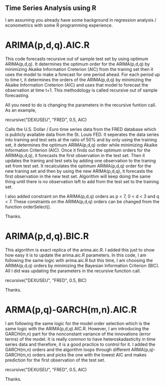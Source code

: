 ## Time Series Analysis using R 

I am assuming you already have some background in regression analysis / econometrics with some R programming experience. 

# ARIMA(p,d,q).AIC.R
This code forecasts recursive out of sample test set by using optimum ARIMA(p,d,q). 
It determines the optimum order for the ARIMA(p,d,q) by minimizing Akaike Information Creterion (AIC) from the traning set then it uses the model to make a  forecast for one period ahead. For each period up to time t, it determines the orders of the ARIMA(p,d,q) by minimizing the Akaike Information Creterion (AIC) and uses that model to forecast the observation at time t+1. This methodology is called recursive out of sample forecasting. 

All you need to do is changing the parameters in the recursive funtion call. 
As an example, 

recursive("DEXUSEU", "FRED", 0.5, AIC)

Calls the U.S. Dollar / Euro time series data from the FRED database which is publicly available data from the St. Louis FED. 
It seperates the data series into training and test sets at the ratio of 50% and by only using the training set, it determines the optimum ARIMA(p,d,q) order while minimizing Akaike Information Criterion (AIC). Once it finds out the optimum orders for the ARIMA(p,d,q), it forecasts the first observation in the test set.
Then it updates the traning and test sets by adding one observation to the traning set from test set. It recalculates the optimum ARIMA(p,d,q) order for the new traning set and then by using the new ARIMA(p,d,q), it forecasts the first observation in the new test set.
Algorithm will keep doing the same thing until there is no observation left to add from the test set to the training set. 

I also added constraint on the ARIMA(p,d,q) orders as p < 7, 0 < d < 3 and q < 7. 
These constraints on the ARIMA(p,d,q) orders can be changed from the function orderSelect(). 

Thanks. 

# ARIMA(p,d,q).BIC.R 
This algorithm is exact replica of the arima.aic.R. I added this just to show how easy it is to update the arima.aic.R parameters. 
In this code, I am following the same logic with arima.aic.R but this time, I am choosing the ARIMA(p,d,q) orders by minimizing the Bayesian Information Criterion (BIC). All I did was updating the parameters in the recursive function call. 

recursive("DEXUSEU", "FRED", 0.5, BIC)

Thanks. 

# ARMA(p,q)-GARCH(m,n).AIC.R 
I am following the same logic for the model order selection which is the same logic with the ARIMA(p,d,q).AIC.R. However, I am introducing the GARCH(m,n) part for the nonconstant variance of the innovations (error terms) of the model. It is really common to have heteroskadasticity in time series data and therefore, it is a good practice to control for it. I added the GARCH(m,n) orders and the algorithm loops through different ARMA(p,q)-GARCH(m,n) orders and picks the one with the lowest AIC and makes prediction for the first observation of the test set. 

recursive("DEXUSEU", "FRED", 0.5, AIC) 

Thanks. 

